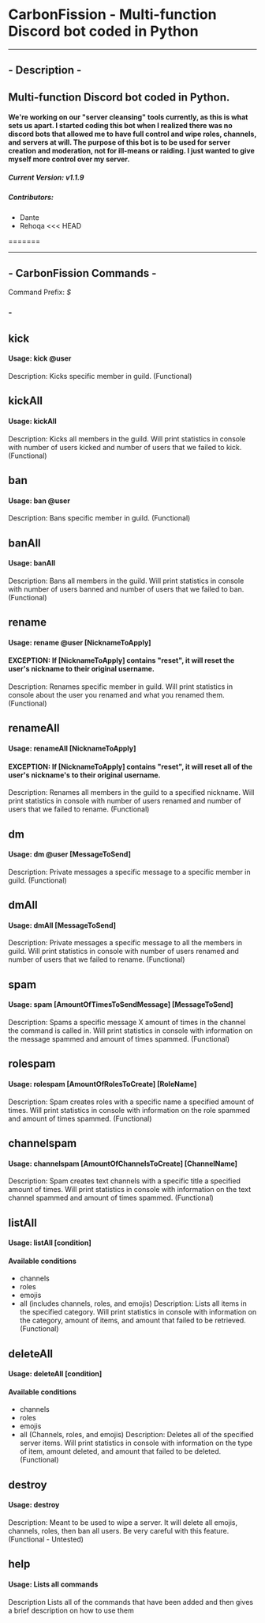 # CarbonFission - Multi-function Discord bot coded in Python
----------------------
## - Description -
## Multi-function Discord bot coded in Python. 
#### We're working on our "server cleansing" tools currently, as this is what sets us apart. I started coding this bot when I realized there was no discord bots that allowed me to have full control and wipe roles, channels, and servers at will. The purpose of this bot is to be used for server creation and moderation, not for ill-means or raiding. I just wanted to give myself more control over my server.
##### Current Version: v1.1.9
##### Contributors: 
 - Dante
 - Rehoqa <<< HEAD

=======

----------------------

## - CarbonFission Commands -
Command Prefix: *$*

### - 

## kick
#### Usage: kick @user
Description: Kicks specific member in guild. (Functional) 

## kickAll
#### Usage: kickAll
Description: Kicks all members in the guild. Will print statistics in console with number of users kicked and number of users that we failed to kick. (Functional) 

## ban
#### Usage: ban @user
Description: Bans specific member in guild. (Functional) 

## banAll
#### Usage: banAll
Description: Bans all members in the guild. Will print statistics in console with number of users banned and number of users that we failed to ban. (Functional) 

## rename
#### Usage: rename @user [NicknameToApply]
#### EXCEPTION: If [NicknameToApply] contains "reset", it will reset the user's nickname to their original username.
Description: Renames specific member in guild. Will print statistics in console about the user you renamed and what you renamed them. (Functional) 

## renameAll
#### Usage: renameAll [NicknameToApply]
#### EXCEPTION: If [NicknameToApply] contains "reset", it will reset all of the user's nickname's to their original username.
Description: Renames all members in the guild to a specified nickname. Will print statistics in console with number of users renamed and number of users that we failed to rename. (Functional) 

## dm
#### Usage: dm @user [MessageToSend]
Description: Private messages a specific message to a specific member in guild. (Functional) 

## dmAll
#### Usage: dmAll [MessageToSend]
Description: Private messages a specific message to all the members in guild. Will print statistics in console with number of users renamed and number of users that we failed to rename. (Functional) 

## spam
#### Usage: spam [AmountOfTimesToSendMessage] [MessageToSend]
Description: Spams a specific message X amount of times in the channel the command is called in. Will print statistics in console with information on the message spammed and amount of times spammed. (Functional) 

## rolespam
#### Usage: rolespam [AmountOfRolesToCreate] [RoleName]
Description: Spam creates roles with a specific name a specified amount of times. Will print statistics in console with information on the role spammed and amount of times spammed. (Functional) 

## channelspam
#### Usage: channelspam [AmountOfChannelsToCreate] [ChannelName]
Description: Spam creates text channels with a specific title a specified amount of times. Will print statistics in console with information on the text channel spammed and amount of times spammed. (Functional) 

## listAll
#### Usage: listAll [condition]
#### Available conditions
 - channels
 - roles
 - emojis
 - all (includes channels, roles, and emojis)
Description: Lists all items in the specified category. Will print statistics in console with information on the category, amount of items, and amount that failed to be retrieved. (Functional) 

## deleteAll
#### Usage: deleteAll [condition]
#### Available conditions
 - channels
 - roles
 - emojis
 - all (Channels, roles, and emojis)
Description: Deletes all of the specified server items. Will print statistics in console with information on the type of item, amount deleted, and amount that failed to be deleted. (Functional) 

## destroy
#### Usage: destroy
Description: Meant to be used to wipe a server. It will delete all emojis, channels, roles, then ban all users. Be very careful with this feature. (Functional - Untested) 

## help
#### Usage: Lists all commands
Description Lists all of the commands that have been added and then gives a brief description on how to use them